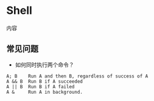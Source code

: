 # Shell

内容

<!-- toc -->

## 常见问题

- 如何同时执行两个命令？

```text
A; B    Run A and then B, regardless of success of A
A && B  Run B if A succeeded
A || B  Run B if A failed
A &     Run A in background.
```
